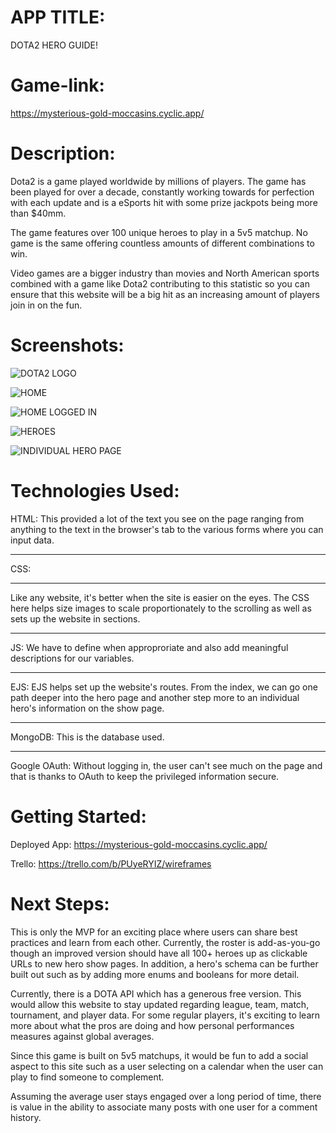 # APP TITLE:

DOTA2 HERO GUIDE!

# Game-link:

https://mysterious-gold-moccasins.cyclic.app/

# Description:

Dota2 is a game played worldwide by millions of players. The game has been played for over a decade, constantly working towards for perfection with each update and is a eSports hit with some prize jackpots being more than $40mm.

The game features over 100 unique heroes to play in a 5v5 matchup. No game is the same offering countless amounts of different combinations to win.

Video games are a bigger industry than movies and North American sports combined with a game like Dota2 contributing to this statistic so you can ensure that this website will be a big hit as an increasing amount of players join in on the fun.

# Screenshots:

![DOTA2 LOGO](https://i.imgur.com/NK6Ofjs.jpg)

![HOME](https://i.imgur.com/OuqQess.png)

![HOME LOGGED IN](https://i.imgur.com/eVUhd9Z.png)

![HEROES](https://i.imgur.com/LAOkayy.png)

![INDIVIDUAL HERO PAGE](https://i.imgur.com/i33IwpK.png)

# Technologies Used:

HTML:
This provided a lot of the text you see on the page ranging from anything to the text in the browser's tab to the various forms where you can input data.

---

CSS:

---

Like any website, it's better when the site is easier on the eyes. The CSS here helps size images to scale proportionately to the scrolling as well as sets up the website in sections.

---

JS:
We have to define when approproriate and also add meaningful descriptions for our variables.

---

EJS:
EJS helps set up the website's routes. From the index, we can go one path deeper into the hero page and another step more to an individual hero's information on the show page.

---

MongoDB:
This is the database used.

---

Google OAuth:
Without logging in, the user can't see much on the page and that is thanks to OAuth to keep the privileged information secure.

# Getting Started:

Deployed App:
https://mysterious-gold-moccasins.cyclic.app/

Trello:
https://trello.com/b/PUyeRYIZ/wireframes

# Next Steps:

This is only the MVP for an exciting place where users can share best practices and learn from each other. Currently, the roster is add-as-you-go though an improved version should have all 100+ heroes up as clickable URLs to new hero show pages. In addition, a hero's schema can be further built out such as by adding more enums and booleans for more detail.

Currently, there is a DOTA API which has a generous free version. This would allow this website to stay updated regarding league, team, match, tournament, and player data. For some regular players, it's exciting to learn more about what the pros are doing and how personal performances measures against global averages.

Since this game is built on 5v5 matchups, it would be fun to add a social aspect to this site such as a user selecting on a calendar when the user can play to find someone to complement.

Assuming the average user stays engaged over a long period of time, there is value in the ability to associate many posts with one user for a comment history.
